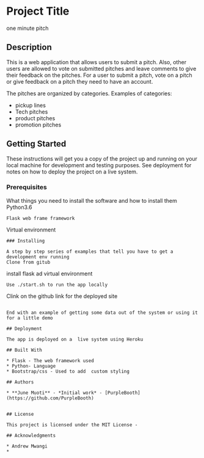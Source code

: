 # Project Title

one minute pitch
## Description
This is a web application that allows users to submit a pitch. Also, other users are allowed to vote on submitted pitches and leave comments to give their feedback on the pitches. For a user to submit a pitch, vote on a pitch or give feedback on a pitch they need to have an account.

The pitches are organized by categories. Examples of categories:

* pickup lines
* Tech pitches
* product pitches
* promotion pitches

## Getting Started

These instructions will get you a copy of the project up and running on your local machine for development and testing purposes. See deployment for notes on how to deploy the project on a live system.

### Prerequisites

What things you need to install the software and how to install them
Python3.6
```
Flask web frame framework
```
Virtual environment
```
### Installing

A step by step series of examples that tell you have to get a development env running
Clone from gitub
```
install flask ad virtual environment
```
Use ./start.sh to run the app locally
```
Clink on the github link for the deployed site
```

End with an example of getting some data out of the system or using it for a little demo

## Deployment

The app is deployed on a  live system using Heroku

## Built With

* Flask - The web framework used
* Python- Language
* Bootstrap/css - Used to add  custom styling

## Authors

* **June Muoti** - *Initial work* - [PurpleBooth](https://github.com/PurpleBooth)


## License

This project is licensed under the MIT License -

## Acknowledgments

* Andrew Mwangi
*

